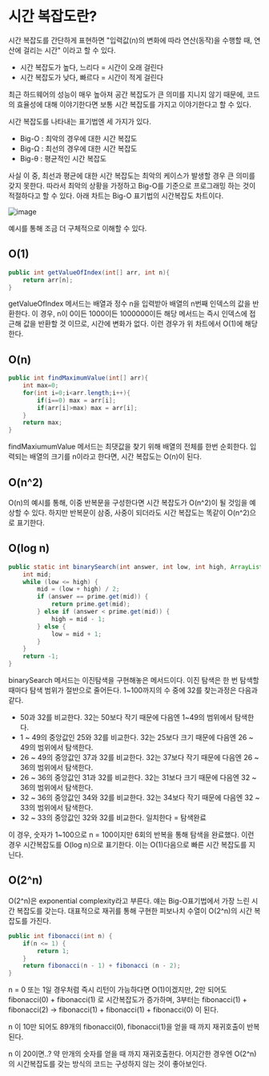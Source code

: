 # **시간 복잡도란?**

시간 복잡도를 간단하게 표현하면 "입력값(n)의 변화에 따라 연산(동작)을 수행할 때, 연산에 걸리는 시간" 이라고 할 수 있다.    
* 시간 복잡도가 높다, 느리다 = 시간이 오래 걸린다 
* 시간 복잡도가 낮다, 빠르다 = 시간이 적게 걸린다

최근 하드웨어의 성능이 매우 높아져 공간 복잡도가 큰 의미를 지니지 않기 때문에, 코드의 효율성에 대해 이야기한다면 보통 시간 복잡도를 가지고 이야기한다고 할 수 있다.

시간 복잡도를 나타내는 표기법엔 세 가지가 있다.

-   Big-O : 최악의 경우에 대한 시간 복잡도
-   Big-Ω : 최선의 경우에 대한 시간 복잡도
-   Big-θ : 평균적인 시간 복잡도

사실 이 중, 최선과 평균에 대한 시간 복잡도는 최악의 케이스가 발생할 경우 큰 의미를 갖지 못한다. 따라서 최악의 상황을 가정하고 Big-O를 기준으로 프로그래밍 하는 것이 적절하다고 할 수 있다.
아래 차트는 Big-O 표기법의 시간복잡도 차트이다.

![image](https://user-images.githubusercontent.com/110891599/192504439-18f13ea1-073d-493a-87ba-07bf3a73a2b8.png)


예시를 통해 조금 더 구체적으로 이해할 수 있다.

## **O(1)**

```java
public int getValueOfIndex(int[] arr, int n){
    return arr[n];
}
```

getValueOfIndex 메서드는 배열과 정수 n을 입력받아 배열의 n번째 인덱스의 값을 반환한다. 이 경우, n이 0이든 1000이든 1000000이든 해당 메서드는 즉시 인덱스에 접근해 값을 반환할 것 이므로, 시간에 변화가 없다. 이런 경우가 위 차트에서 O(1)에 해당한다.

## **O(n)**

```java
public int findMaximumValue(int[] arr){
	int max=0;
	for(int i=0;i<arr.length;i++){
        if(i==0) max = arr[i];
        if(arr[i]>max) max = arr[i];
    }
    return max;
}
```

findMaxiumumValue 메서드는 최댓값을 찾기 위해 배열의 전체를 한번 순회한다. 입력되는 배열의 크기를 n이라고 한다면, 시간 복잡도는 O(n)이 된다.

## **O(n^2)**

O(n)의 예시를 통해, 이중 반복문을 구성한다면 시간 복잡도가 O(n^2)이 될 것임을 예상할 수 있다. 하지만 반복문이 삼중, 사중이 되더라도 시간 복잡도는 똑같이 O(n^2)으로 표기한다.

## **O(log n)**

```java
public static int binarySearch(int answer, int low, int high, ArrayList<Integer> prime) {
	int mid;
	while (low <= high) {
		mid = (low + high) / 2;
		if (answer == prime.get(mid)) {
		    return prime.get(mid);
		} else if (answer < prime.get(mid)) {
		    high = mid - 1;
		} else {
		    low = mid + 1;
		}
	}
	return -1;
}
```

binarySearch 메서드는 이진탐색을 구현해놓은 메서드이다. 이진 탐색은 한 번 탐색할 때마다 탐색 범위가 절반으로 줄어든다. 1~100까지의 수 중에 32를 찾는과정은 다음과 같다.

-   50과 32를 비교한다. 32는 50보다 작기 때문에 다음엔 1~49의 범위에서 탐색한다.
-   1 ~ 49의 중앙값인 25와 32를 비교한다. 32는 25보다 크기 때문에 다음엔 26 ~ 49의 범위에서 탐색한다.
-   26 ~ 49의 중앙값인 37과 32를 비교한다. 32는 37보다 작기 때문에 다음엔 26 ~ 36의 범위에서 탐색한다.
-   26 ~ 36의 중앙값인 31과 32를 비교한다. 32는 31보다 크기 때문에 다음엔 32 ~ 36의 범위에서 탐색한다.
-   32 ~ 36의 중앙값인 34와 32를 비교한다. 32는 34보다 작기 때문에 다음엔 32 ~ 33의 범위에서 탐색한다.
-   32 ~ 33의 중앙값인 32와 32를 비교한다. 일치한다 = 탐색완료

이 경우, 숫자가 1~100으로 n = 100이지만 6회의 반복을 통해 탐색을 완료했다. 이런 경우 시간복잡도를 O(log n)으로 표기한다. 이는 O(1)다음으로 빠른 시간 복잡도를 지닌다.

## **O(2^n)**

O(2^n)은 exponential complexity라고 부른다. 얘는 Big-O표기법에서 가장 느린 시간 복잡도를 갖는다. 대표적으로 재귀를 통해 구현한 피보나치 수열이 O(2^n)의 시간 복잡도를 가진다.

```java
public int fibonacci(int n) {
    if(n <= 1) {
        return 1;
    }
    return fibonacci(n - 1) + fibonacci (n - 2);
}
```

n = 0 또는 1일 경우처럼 즉시 리턴이 가능하다면 O(1)이겠지만, 2만 되어도 fibonacci(0) + fibonacci(1) 로 시간복잡도가 증가하며, 3부터는 fibonacci(1) + fibonacci(2) -> fibonacci(1) + fibonacci(1) + fibonacci(0) 이 된다.

n 이 10만 되어도 89개의 fibonacci(0), fibonacci(1)을 얻을 때 까지 재귀호출이 반복된다.

n 이 20이면..? 약 만개의 숫자를 얻을 때 까지 재귀호출한다. 어지간한 경우엔 O(2^n)의 시간복잡도를 갖는 방식의 코드는 구성하지 않는 것이 좋아보인다.
